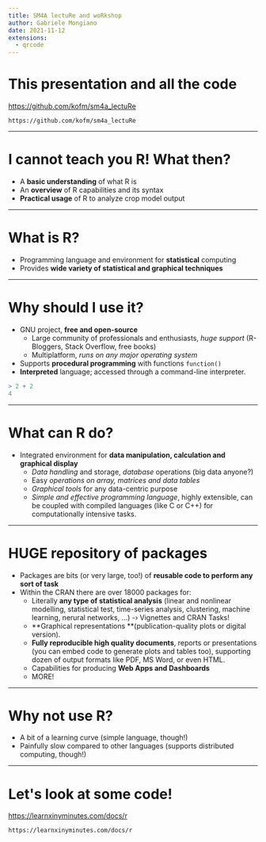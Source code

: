 ```yaml
---
title: SM4A lectuRe and woRkshop
author: Gabriele Mongiano
date: 2021-11-12
extensions:
  - qrcode
---
```


# This presentation and all the code

https://github.com/kofm/sm4a_lectuRe

```qrcode
https://github.com/kofm/sm4a_lectuRe
```
---

# I cannot teach you R! What then?

- A **basic understanding** of what R is
- An **overview** of R capabilities and its syntax
- **Practical usage** of R to analyze crop model output

---

# What is R?

- Programming language and environment for **statistical** computing
- Provides **wide variety of statistical and graphical techniques**

---

# Why should I use it?

- GNU project, **free and open-source**
  - Large community of professionals and enthusiasts, *huge support*
    (R-Bloggers, Stack Overflow, free books)
  - Multiplatform, *runs on any major operating system*
- Supports **procedural programming** with functions `function()`
- **Interpreted** language; accessed through a command-line interpreter. 

```R
> 2 + 2
4
```

---

# What can R do?

- Integrated environment for **data manipulation, calculation and graphical display**
  - *Data handling* and storage, *database* operations (big data anyone?)
  - Easy *operations on array, matrices and data tables*
  - *Graphical tools* for any data-centric purpose
  - *Simple and effective programming language*, highly extensible, can be coupled
    with compiled languages (like C or C++) for computationally intensive tasks.

---

# HUGE repository of packages

- Packages are bits (or very large, too!) of **reusable code to perform any sort
  of task**
- Within the CRAN there are over 18000 packages for:
  - Literally **any type of statistical analysis** (linear and nonlinear modelling,
    statistical test, time-series analysis, clustering, machine learning,
    nerural networks, ...) -› Vignettes and CRAN Tasks! 
  - **Graphical representations **(publication-quality plots or digital version).
  - **Fully reproducible high quality documents**, reports or presentations (you can
    embed code to generate plots and tables too), supporting dozen of output
    formats like PDF, MS Word, or even HTML.
  - Capabilities for producing **Web Apps and Dashboards**
  - MORE!

---

# Why not use R?

- A bit of a learning curve (simple language, though!)
- Painfully slow compared to other languages (supports distributed computing,
  though!)

---

# Let's look at some code!

https://learnxinyminutes.com/docs/r

```qrcode
https://learnxinyminutes.com/docs/r
```

